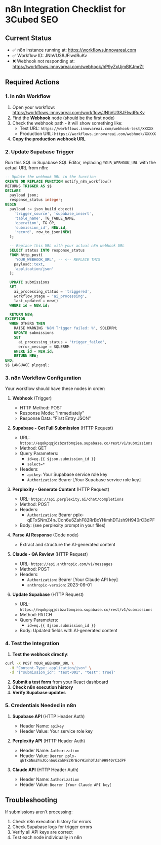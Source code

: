 # n8n Integration Checklist for 3Cubed SEO

## Current Status
- ✅ n8n instance running at: https://workflows.innovareai.com
- ✅ Workflow ID: JNhVU38JFlwdRuKv
- ❌ Webhook not responding at: https://workflows.innovareai.com/webhook/hP9yZxUjmBKJmrZt

## Required Actions

### 1. In n8n Workflow
1. Open your workflow: https://workflows.innovareai.com/workflow/JNhVU38JFlwdRuKv
2. Find the **Webhook** node (should be the first node)
3. Check the webhook path - it will show something like:
   - Test URL: `https://workflows.innovareai.com/webhook-test/XXXXX`
   - Production URL: `https://workflows.innovareai.com/webhook/XXXXX`
4. **Copy the production webhook URL**

### 2. Update Supabase Trigger
Run this SQL in Supabase SQL Editor, replacing `YOUR_WEBHOOK_URL` with the actual URL from n8n:

```sql
-- Update the webhook URL in the function
CREATE OR REPLACE FUNCTION notify_n8n_workflow()
RETURNS TRIGGER AS $$
DECLARE
  payload json;
  response_status integer;
BEGIN
  payload := json_build_object(
    'trigger_source', 'supabase_insert',
    'table_name', TG_TABLE_NAME,
    'operation', TG_OP,
    'submission_id', NEW.id,
    'record', row_to_json(NEW)
  );

  -- Replace this URL with your actual n8n webhook URL
  SELECT status INTO response_status
  FROM http_post(
    'YOUR_WEBHOOK_URL', -- <-- REPLACE THIS
    payload::text,
    'application/json'
  );

  UPDATE submissions 
  SET 
    ai_processing_status = 'triggered',
    workflow_stage = 'ai_processing',
    last_updated = now()
  WHERE id = NEW.id;

  RETURN NEW;
EXCEPTION
  WHEN OTHERS THEN
    RAISE WARNING 'N8N Trigger failed: %', SQLERRM;
    UPDATE submissions 
    SET 
      ai_processing_status = 'trigger_failed',
      error_message = SQLERRM
    WHERE id = NEW.id;
    RETURN NEW;
END;
$$ LANGUAGE plpgsql;
```

### 3. n8n Workflow Configuration

Your workflow should have these nodes in order:

1. **Webhook** (Trigger)
   - HTTP Method: POST
   - Response Mode: "Immediately"
   - Response Data: "First Entry JSON"

2. **Supabase - Get Full Submission** (HTTP Request)
   - URL: `https://eqokpqqjdzbzatbmqiea.supabase.co/rest/v1/submissions`
   - Method: GET
   - Query Parameters:
     - `id=eq.{{ $json.submission_id }}`
     - `select=*`
   - Headers:
     - `apikey`: Your Supabase service role key
     - `Authorization`: Bearer [Your Supabase service role key]

3. **Perplexity - Generate Content** (HTTP Request)
   - URL: `https://api.perplexity.ai/chat/completions`
   - Method: POST
   - Headers:
     - `Authorization`: Bearer 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
   - Body: (see perplexity prompt in your files)

4. **Parse AI Response** (Code node)
   - Extract and structure the AI-generated content

5. **Claude - QA Review** (HTTP Request)
   - URL: `https://api.anthropic.com/v1/messages`
   - Method: POST
   - Headers:
     - `Authorization`: Bearer [Your Claude API key]
     - `anthropic-version`: 2023-06-01

6. **Update Supabase** (HTTP Request)
   - URL: `https://eqokpqqjdzbzatbmqiea.supabase.co/rest/v1/submissions`
   - Method: PATCH
   - Query Parameters:
     - `id=eq.{{ $json.submission_id }}`
   - Body: Updated fields with AI-generated content

### 4. Test the Integration

1. **Test the webhook directly**:
```bash
curl -X POST YOUR_WEBHOOK_URL \
  -H "Content-Type: application/json" \
  -d '{"submission_id": "test-001", "test": true}'
```

2. **Submit a test form** from your React dashboard
3. **Check n8n execution history**
4. **Verify Supabase updates**

### 5. Credentials Needed in n8n

1. **Supabase API** (HTTP Header Auth)
   - Header Name: `apikey`
   - Header Value: Your service role key

2. **Perplexity API** (HTTP Header Auth)  
   - Header Name: `Authorization`
   - Header Value: `Bearer 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`

3. **Claude API** (HTTP Header Auth)
   - Header Name: `Authorization`
   - Header Value: `Bearer [Your Claude API key]`

## Troubleshooting

If submissions aren't processing:
1. Check n8n execution history for errors
2. Check Supabase logs for trigger errors
3. Verify all API keys are correct
4. Test each node individually in n8n